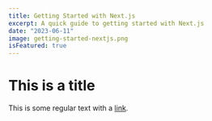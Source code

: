 ```yaml
---
title: Getting Started with Next.js
excerpt: A quick guide to getting started with Next.js
date: "2023-06-11"
image: getting-started-nextjs.png
isFeatured: true
---
```


# This is a title

This is some regular text with a [link](https://google.com).
